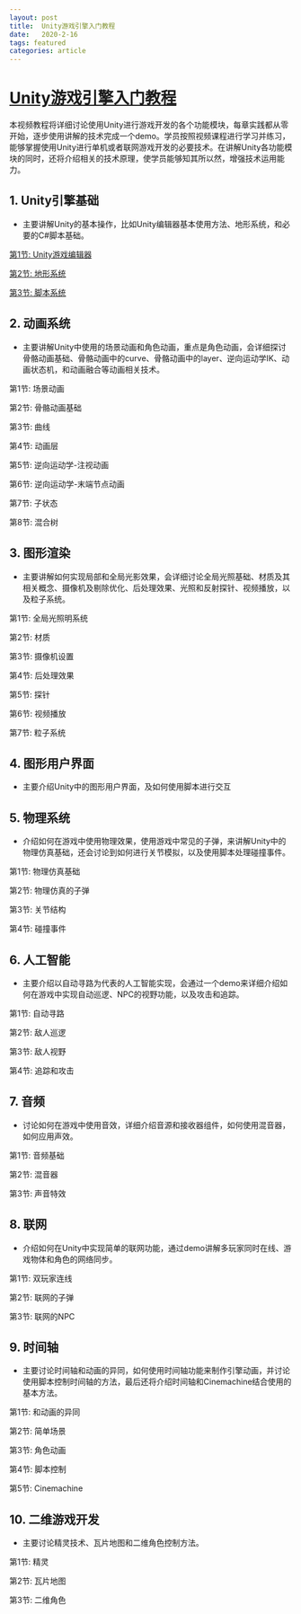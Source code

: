 ```yaml
---
layout: post
title:  Unity游戏引擎入门教程
date:   2020-2-16
tags: featured
categories: article 
---
```


# [Unity游戏引擎入门教程](https://www.bilibili.com/video/av89172254/)
本视频教程将详细讨论使用Unity进行游戏开发的各个功能模块，每章实践都从零开始，逐步使用讲解的技术完成一个demo。学员按照视频课程进行学习并练习，能够掌握使用Unity进行单机或者联网游戏开发的必要技术。在讲解Unity各功能模块的同时，还将介绍相关的技术原理，使学员能够知其所以然，增强技术运用能力。
## 1.    Unity引擎基础
- 主要讲解Unity的基本操作，比如Unity编辑器基本使用方法、地形系统，和必要的C#脚本基础。

[第1节: Unity游戏编辑器](https://www.bilibili.com/video/av89361283/)

[第2节: 地形系统](https://www.bilibili.com/video/av89404060/)

[第3节: 脚本系统](https://www.bilibili.com/video/av89406920/)

## 2.   动画系统
- 主要讲解Unity中使用的场景动画和角色动画，重点是角色动画，会详细探讨骨骼动画基础、骨骼动画中的curve、骨骼动画中的layer、逆向运动学IK、动画状态机，和动画融合等动画相关技术。

第1节: 场景动画

第2节: 骨骼动画基础

第3节: 曲线

第4节: 动画层

第5节: 逆向运动学-注视动画

第6节: 逆向运动学-末端节点动画

第7节: 子状态

第8节: 混合树

## 3.    图形渲染
- 主要讲解如何实现局部和全局光影效果，会详细讨论全局光照基础、材质及其相关概念、摄像机及剔除优化、后处理效果、光照和反射探针、视频播放，以及粒子系统。

第1节: 全局光照明系统

第2节: 材质

第3节: 摄像机设置

第4节: 后处理效果

第5节: 探针

第6节: 视频播放

第7节: 粒子系统

## 4.    图形用户界面
- 主要介绍Unity中的图形用户界面，及如何使用脚本进行交互


## 5.    物理系统
- 介绍如何在游戏中使用物理效果，使用游戏中常见的子弹，来讲解Unity中的物理仿真基础，还会讨论到如何进行关节模拟，以及使用脚本处理碰撞事件。

第1节: 物理仿真基础

第2节: 物理仿真的子弹

第3节: 关节结构

第4节: 碰撞事件

## 6.    人工智能
- 主要介绍以自动寻路为代表的人工智能实现，会通过一个demo来详细介绍如何在游戏中实现自动巡逻、NPC的视野功能，以及攻击和追踪。

第1节: 自动寻路

第2节: 敌人巡逻

第3节: 敌人视野

第4节: 追踪和攻击

## 7.    音频
- 讨论如何在游戏中使用音效，详细介绍音源和接收器组件，如何使用混音器，如何应用声效。

第1节: 音频基础

第2节: 混音器

第3节: 声音特效

## 8.    联网
- 介绍如何在Unity中实现简单的联网功能，通过demo讲解多玩家同时在线、游戏物体和角色的网络同步。

第1节: 双玩家连线

第2节: 联网的子弹

第3节: 联网的NPC

## 9.    时间轴
- 主要讨论时间轴和动画的异同，如何使用时间轴功能来制作引擎动画，并讨论使用脚本控制时间轴的方法，最后还将介绍时间轴和Cinemachine结合使用的基本方法。

第1节: 和动画的异同

第2节: 简单场景

第3节: 角色动画

第4节: 脚本控制

第5节: Cinemachine

## 10. 二维游戏开发
- 主要讨论精灵技术、瓦片地图和二维角色控制方法。

第1节: 精灵

第2节: 瓦片地图

第3节: 二维角色

<script>
  (function(i,s,o,g,r,a,m){i['GoogleAnalyticsObject']=r;i[r]=i[r]||function(){
  (i[r].q=i[r].q||[]).push(arguments)},i[r].l=1*new Date();a=s.createElement(o),
  m=s.getElementsByTagName(o)[0];a.async=1;a.src=g;m.parentNode.insertBefore(a,m)
  })(window,document,'script','https://www.google-analytics.com/analytics.js','ga');

  ga('create', 'UA-85986843-1', 'auto');
  ga('send', 'pageview');

</script>